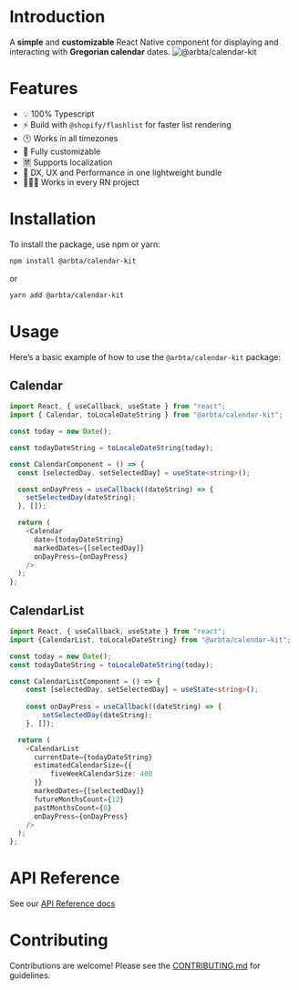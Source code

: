 # Introduction
A **simple** and **customizable** React Native component for displaying and interacting with **Gregorian calendar** dates.
![@arbta/calendar-kit](https://github.com/arbta/calendar-kit/blob/master/static/calendar-kit.jpg?raw=true)

# Features
- 💡 100% Typescript
- ⚡️ Build with `@shopify/flashlist` for faster list rendering
- 🕑 Works in all timezones
- 🎨 Fully customizable
- 🈲 Supports localization
- 🚀 DX, UX and Performance in one lightweight bundle
- 👨🏽‍💻 Works in every RN project

# Installation
To install the package, use npm or yarn:

```bash
npm install @arbta/calendar-kit
```
or

```bash
yarn add @arbta/calendar-kit
```


# Usage
Here’s a basic example of how to use the `@arbta/calendar-kit` package:

## Calendar
```typescript jsx
import React, { useCallback, useState } from "react";
import { Calendar, toLocaleDateString } from "@arbta/calendar-kit";

const today = new Date();

const todayDateString = toLocaleDateString(today);

const CalendarComponent = () => {
  const [selectedDay, setSelectedDay] = useState<string>();

  const onDayPress = useCallback((dateString) => {
    setSelectedDay(dateString);
  }, []);

  return (
    <Calendar
      date={todayDateString}
      markedDates={[selectedDay]}
      onDayPress={onDayPress}
    />
  );
};
```

## CalendarList
```typescript jsx
import React, { useCallback, useState } from "react";
import {CalendarList, toLocaleDateString} from "@arbta/calendar-kit";

const today = new Date();
const todayDateString = toLocaleDateString(today);

const CalendarListComponent = () => {
    const [selectedDay, setSelectedDay] = useState<string>();
    
    const onDayPress = useCallback((dateString) => {
        setSelectedDay(dateString);
    }, []);

  return (
    <CalendarList
      currentDate={todayDateString}
      estimatedCalendarSize={{
          fiveWeekCalendarSize: 400
      }}
      markedDates={[selectedDay]}
      futureMonthsCount={12}
      pastMonthsCount={0}
      onDayPress={onDayPress}
    />
  );
};
```

# API Reference
See our [API Reference docs](API_REFERENCE.md)
# Contributing
Contributions are welcome! Please see the [CONTRIBUTING.md](CONTRIBUTING.md) for guidelines.
